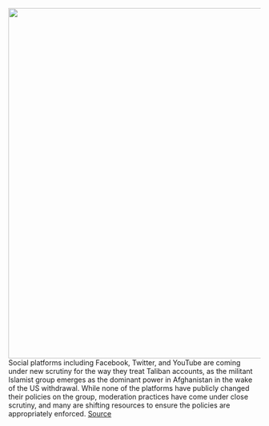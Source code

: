 <img src='https://cdn.vox-cdn.com/thumbor/Mp4zoG2mVKoaWbPi8Zucpgn4mls=/0x0:4783x3189/1200x800/filters:focal(2056x1400:2820x2164)/cdn.vox-cdn.com/uploads/chorus_image/image/69736956/1234727262.0.jpg' width='700px' /><br/>
Social platforms including Facebook, Twitter, and YouTube are coming under new scrutiny for the way they treat Taliban accounts, as the militant Islamist group emerges as the dominant power in Afghanistan in the wake of the US withdrawal. While none of the platforms have publicly changed their policies on the group, moderation practices have come under close scrutiny, and many are shifting resources to ensure the policies are appropriately enforced.
<a href='https://www.theverge.com/2021/8/17/22628652/facebook-twitter-taliban-policy-ban-moderation-afghanistan-withdrawal'> Source <a/>